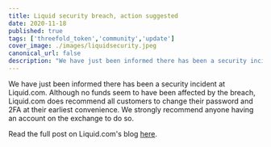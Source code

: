 ```yaml
---
title: Liquid security breach, action suggested
date: 2020-11-18
published: true
tags: ['threefold_token','community','update']
cover_image: ./images/liquidsecurity.jpeg
canonical_url: false
description: "We have just been informed there has been a security incident at Liquid.com. Although no funds seem to have been affected by the breach, Liquid.com does recommend all customers to change their password and 2FA at their earliest convenience."
---
```


We have just been informed there has been a security incident at Liquid.com. Although no funds seem to have been affected by the breach, Liquid.com does recommend all customers to change their password and 2FA at their earliest convenience. We strongly recommend anyone having an account on the exchange to do so.

Read the full post on Liquid.com's blog [here](https://blog.liquid.com/security-incident-november-13-2020).
